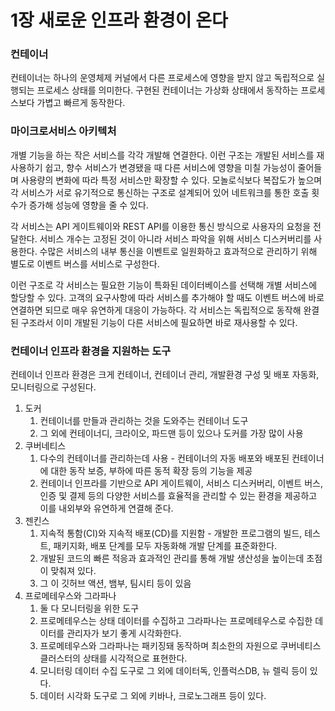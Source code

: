 # 1장 새로운 인프라 환경이 온다

### 컨테이너

컨테이너는 하나의 운영체제 커널에서 다른 프로세스에 영향을 받지 않고 독립적으로 실행되는 프로세스 상태를 의미한다. 구현된 컨테이너는 가상화 상태에서 동작하는 프로세스보다 가볍고 빠르게 동작한다. 

### 마이크로서비스 아키텍처

개별 기능을 하는 작은 서비스를 각각 개발해 연결한다. 이런 구조는 개발된 서비스를 재사용하기 쉽고, 향수 서비스가 변경됐을 때 다른 서비스에 영향을 미칠 가능성이 줄어들며 사용량의 변화에 따라 특정 서비스만 확장할 수 있다. 모놀로식보다 복잡도가 높으며 각 서비스가 서로 유기적으로 통신하는 구조로 설계되어 있어 네트워크를 통한 호출 횟수가 증가해 성능에 영향을 줄 수 있다.

각 서비스는 API 게이트웨이와 REST API를 이용한 통신 방식으로 사용자의 요청을 전달한다. 서비스 개수는 고정된 것이 아니라 서비스 파악을 위해 서비스 디스커버리를 사용한다. 수많은 서비스의 내부 통신을 이벤트로 일원화하고 효과적으로 관리하기 위해 별도로 이벤트 버스를 서비스로 구성한다.

이런 구조로 각 서비스는 필요한 기능이 특화된 데이터베이스를 선택해 개별 서비스에 할당할 수 있다. 고객의 요구사항에 따라 서비스를 추가해야 할 때도 이벤트 버스에 바로 연결하면 되므로 매우 유연하게 대응이 가능하다. 각 서비스는 독립적으로 동작해 완결된 구조라서 이미 개발된 기능이 다른 서비스에 필요하면 바로 재사용할 수 있다.

### 컨테이너 인프라 환경을 지원하는 도구

컨테이너 인프라 환경은 크게 컨테이너, 컨테이너 관리, 개발환경 구성 및 배포 자동화, 모니터링으로 구성된다. 

1. 도커
    1. 컨테이너를 만들과 관리하는 것을 도와주는 컨테이너 도구
    2. 그 외에 컨테이너디, 크라이오, 파드맨 등이 있으나 도커를 가장 많이 사용
2. 쿠버네티스
    1. 다수의 컨테이너를 관리하는데 사용 - 컨테이너의 자동 배포와 배포된 컨테이너에 대한 동작 보증, 부하에 따른 동적 확장 등의 기능을 제공
    2. 컨테이너 인프라를 기반으로 API 게이트웨이, 서비스 디스커버리, 이벤트 버스, 인증 및 결제 등의 다양한 서비스를 효율적을 관리할 수 있는 환경을 제공하고 이를 내외부와 유연하게 연결해 준다. 
3. 젠킨스
    1. 지속적 통함(CI)와 지속적 배포(CD)를 지원함 - 개발한 프로그램의 빌드, 테스트, 패키지화, 배포 단계를 모두 자동화해 개발 단계를 표준화한다.
    2. 개발된 코드의 빠른 적응과 효과적인 관리를 통해 개발 생산성을 높이는데 초점이 맞춰져 있다.
    3. 그 이 깃허브 액션, 뱀부, 팀시티 등이 있음
4. 프로메테우스와 그라파나
    1. 둘 다 모니터링을 위한 도구
    2. 프로메테우스는 상태 데이터를 수집하고 그라파나는 프로메테우스로 수집한 데이터를 관리자가 보기 좋게 시각화한다. 
    3. 프로메테우스와 그라파나는 패키징돼 동작하며 최소한의 자원으로 쿠버네티스 클러스터의 상태를 시각적으로 표현한다.
    4. 모니터링 데이터 수집 도구로 그 외에 데이터독, 인플럭스DB, 뉴 렐릭 등이 있다.
    5. 데이터 시각화 도구로 그 외에 키바나, 크로노그래프 등이 있다.